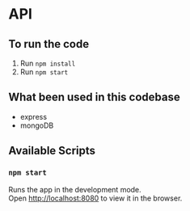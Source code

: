 # API
## To run the code

1. Run `npm install`
2. Run `npm start`

## What been used in this codebase
- express
- mongoDB
## Available Scripts

### `npm start`

Runs the app in the development mode.\
Open [http://localhost:8080](http://localhost:8080) to view it in the browser.
